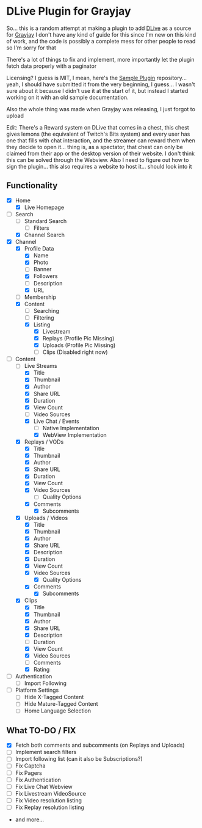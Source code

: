 # DLive Plugin for Grayjay
So... this is a random attempt at making a plugin to add [DLive](https://dlive.tv/) as a source for [Grayjay](https://grayjay.app/)
I don't have any kind of guide for this since I'm new on this kind of work, and the code is possibly a complete mess for other people to read so I'm sorry for that

There's a lot of things to fix and implement, more importantly let the plugin fetch data properly with a paginator

Licensing? I guess is MIT, I mean, here's the [Sample Plugin](https://gitlab.futo.org/videostreaming/plugins/sample) repository... yeah, I should have submitted it from the very beginning, I guess...
I wasn't sure about it because I didn't use it at the start of it, but instead I started working on it with an old sample documentation.

Also the whole thing was made when Grayjay was releasing, I just forgot to upload

Edit: There's a Reward system on DLive that comes in a chest, this chest gives lemons (the equivalent of Twitch's Bits system) and every user has one that fills with chat interaction, and the streamer can reward them when they decide to open it... thing is, as a spectator, that chest can only be claimed from their app or the desktop version of their website. I don't think this can be solved through the Webview. Also I need to figure out how to sign the plugin... this also requires a website to host it... should look into it
## Functionality
 - [x] Home
   - [x] Live Homepage
 - [ ] Search
   - [ ] Standard Search
     - [ ] Filters
   - [x] Channel Search
 - [x] Channel
   - [x] Profile Data
     - [x] Name
     - [x] Photo
     - [ ] Banner
     - [x] Followers
     - [ ] Description
     - [x] URL
   - [ ] Membership
   - [x] Content
     - [ ] Searching
     - [ ] Filtering
     - [x] Listing
       - [x] Livestream
       - [x] Replays (Profile Pic Missing)
       - [x] Uploads (Profile Pic Missing)
       - [ ] Clips (Disabled right now)
 - [ ] Content
   - [ ] Live Streams
     - [x] Title
     - [x] Thumbnail
     - [x] Author
     - [x] Share URL
     - [x] Duration
     - [x] View Count
     - [ ] Video Sources
     - [x] Live Chat / Events
       - [ ] Native Implementation
       - [x] WebView Implementation
   - [x] Replays / VODs
     - [x] Title
     - [x] Thumbnail
     - [x] Author
     - [x] Share URL
     - [x] Duration
     - [x] View Count
     - [x] Video Sources
       - [ ] Quality Options
     - [x] Comments
       - [x] Subcomments
   - [x] Uploads / Videos
     - [x] Title
     - [x] Thumbnail
     - [x] Author
     - [x] Share URL
     - [x] Description
     - [x] Duration
     - [x] View Count
     - [x] Video Sources
       - [x] Quality Options
     - [x] Comments
       - [x] Subcomments
   - [x] Clips
     - [x] Title
     - [x] Thumbnail
     - [x] Author
     - [x] Share URL
     - [x] Description
     - [ ] Duration
     - [x] View Count
     - [x] Video Sources
     - [ ] Comments
     - [x] Rating
 - [ ] Authentication
   - [ ] Import Following
 - [ ] Platform Settings
   - [ ] Hide X-Tagged Content
   - [ ] Hide Mature-Tagged Content
   - [ ] Home Language Selection

## What TO-DO / FIX
- [x] Fetch both comments and subcomments (on Replays and Uploads)
- [ ] Implement search filters
- [ ] Import following list (can it also be Subscriptions?)
- [ ] Fix Captcha
- [ ] Fix Pagers
- [ ] Fix Authentication
- [ ] Fix Live Chat Webview
- [ ] Fix Livestream VideoSource
- [ ] Fix Video resolution listing
- [ ] Fix Replay resolution listing
- and more...